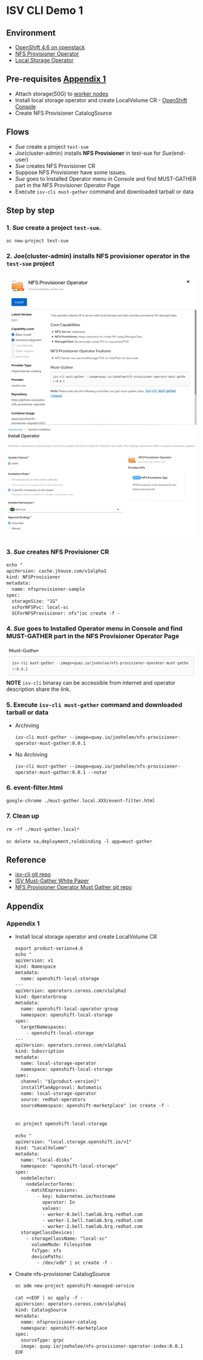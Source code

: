 # ISV CLI Demo 1
## Environment
- [OpenShift 4.6 on openstack](https://console-openshift-console.apps.bell.tamlab.brq.redhat.com/)
- [NFS Provisioner Operator](https://github.com/Jooho/nfs-provisioner-operator)
- [Local Storage Operator](https://docs.openshift.com/container-platform/4.5/storage/persistent_storage/persistent-storage-local.html#local-storage-install_persistent-storage-local)
  
## Pre-requisites [Appendix 1](#appendix-1)
- Attach storage(50G) to [worker nodes](https://10.37.197.10/dashboard/project/instances/2f9e01da-19ec-42b1-9299-999318caf243/)
- Install local storage operator and create LocalVolume CR - [OpenShift Console](console-openshift-console.apps.bell.tamlab.brq.redhat.com)
- Create NFS Provisioner CatalogSource

## Flows
- *Sue* create a project `test-sue`
- *Joe*(cluster-admin) installs **NFS Provisioner** in test-sue for *Sue*(end-user)
- *Sue* creates NFS Provisioner CR
- Suppose NFS Provisioner have some issues.
- *Sue* goes to Installed Operator menu in Console and find MUST-GATHER part in the NFS Provisioner Operator Page
- Execute `isv-cli must-gather` command and downloaded tarball or data

## Step by step

### 1. *Sue* create a project `test-sue`.
  ~~~
  oc new-project test-sue
  ~~~

### 2. Joe(cluster-admin) installs NFS provisioner operator in the `test-sue` project
  ![Image](images/nfs-provisioner-operator.png)
  ![Image](images/install-nfs-provisioner-operator.png)

### 3. *Sue* creates NFS Provisioner CR
  ~~~
  echo "
  apiVersion: cache.jhouse.com/v1alpha1
  kind: NFSProvisioner
  metadata:
    name: nfsprovisioner-sample
  spec:
    storageSize: "1G"
    scForNFSPvc: local-sc
    SCForNFSProvisioner: nfs"|oc create -f -
  ~~~

### 4. *Sue* goes to Installed Operator menu in Console and find MUST-GATHER part in the NFS Provisioner Operator Page
  ![Image](images/must-gather-in-operator-description.png)
**NOTE** `isv-cli` binaray can be accessible from internet and operator description share the link.



### 5. Execute `isv-cli must-gather` command and downloaded tarball or data
- Archiving
  ~~~
  isv-cli must-gather --image=quay.io/jooholee/nfs-provisioner-operator-must-gather:0.0.1
  ~~~

- No Archiving
  ~~~
  isv-cli must-gather --image=quay.io/jooholee/nfs-provisioner-operator-must-gather:0.0.1 --notar
  ~~~

### 6. event-filter.html
~~~
google-chrome ./must-gather.local.XXX/event-filter.html
~~~

### 7. Clean up
~~~
rm -rf ./must-gather.local*

oc delete sa,deployment,rolebinding -l app=must-gather
~~~

## Reference
- [isv-cli git repo](https://github.com/Jooho/isv-cli)
- [ISV Must-Gather White Paper](https://docs.google.com/document/d/1JahUFZFxhRIhsyOO6GB2d_yC8Ofn3M1y97kzmM4VtEw/edit#)
- [NFS Provisioner Operator Must Gather git repo](https://github.com/Jooho/nfs-provisioner-operator/tree/main/must-gather)
  

## Appendix
### Appendix 1
- Install local storage operator and create LocalVolume CR 
  ~~~
  export product-verion=4.6
  echo "
  apiVersion: v1
  kind: Namespace
  metadata:
    name: openshift-local-storage
  ---
  apiVersion: operators.coreos.com/v1alpha2
  kind: OperatorGroup
  metadata:
    name: openshift-local-operator-group
    namespace: openshift-local-storage
  spec:
    targetNamespaces:
      - openshift-local-storage
  ---
  apiVersion: operators.coreos.com/v1alpha1
  kind: Subscription
  metadata:
    name: local-storage-operator
    namespace: openshift-local-storage
  spec:
    channel: "${product-version}" 
    installPlanApproval: Automatic
    name: local-storage-operator
    source: redhat-operators
    sourceNamespace: openshift-marketplace" |oc create -f -


  oc project openshift-local-storage

  echo "
  apiVersion: "local.storage.openshift.io/v1"
  kind: "LocalVolume"
  metadata:
    name: "local-disks"
    namespace: "openshift-local-storage" 
  spec:
    nodeSelector: 
      nodeSelectorTerms:
      - matchExpressions:
          - key: kubernetes.io/hostname
            operator: In
            values:
            - worker-0.bell.tamlab.brq.redhat.com
            - worker-1.bell.tamlab.brq.redhat.com
            - worker-2.bell.tamlab.brq.redhat.com
    storageClassDevices:
      - storageClassName: "local-sc"
        volumeMode: Filesystem 
        fsType: xfs 
        devicePaths: 
          - /dev/vdb" | oc create -f -
  ~~~

- Create nfs-provisioner CatalogSource
  ~~~
  oc adm new-project openshift-managed-service

  cat <<EOF | oc apply -f -
  apiVersion: operators.coreos.com/v1alpha1
  kind: CatalogSource
  metadata:
    name: nfsprovisioner-catalog
    namespace: openshift-marketplace
  spec:
    sourceType: grpc
    image: quay.io/jooholee/nfs-provisioner-operator-index:0.0.1 
  EOF
  ~~~

